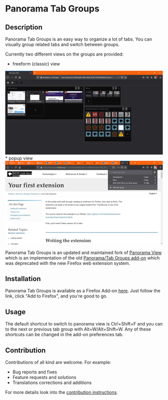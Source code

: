 # Panorama Tab Groups

## Description

Panorama Tab Groups is an easy way to organize a lot of tabs. You can visually group related tabs and switch between groups.

Currently two different views on the groups are provided:
* freeform (classic) view
<img src="readme/images/readme-view-freeform.png" alt="" />
* popup view
<img src="readme/images/readme-view-popup.png" alt="" />

Panorama Tab Groups is an updated and maintained fork of [Panorama View](https://github.com/photodiode/panorama-view) which is an implementation of the old [Panorama/Tab Groups add-on](https://addons.mozilla.org/en-US/firefox/addon/tab-groups-panorama/) which was deprecated with the new Firefox web extension system.

## Installation

Panorama Tab Groups is available as a Firefox Add-on [here](https://addons.mozilla.org/en-US/firefox/addon/panorama-tab-groups/). Just follow the link, click "Add to Firefox", and you're good to go.

## Usage

The default shortcut to switch to panorama view is Ctrl+Shift+F and you can to the next or previous tab group with Alt+W/Alt+Shift+W. Any of these shortcuts can be changed in the add-on preferences tab.

## Contribution

Contributions of all kind are welcome. For example:

- Bug reports and fixes
- Feature requests and solutions
- Translations corrections and additions

For more details look into the [contribution instructions](CONTRIBUTION.md).
